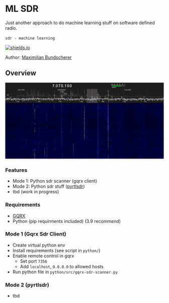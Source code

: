# ML SDR

Just another approach to do machine learning stuff on software defined radio.

``sdr - machine learning``

[![shields.io](https://img.shields.io/badge/license-Apache2-blue.svg)](http://www.apache.org/licenses/LICENSE-2.0.txt)

Author: [Maximilian Bundscherer](https://bundscherer-online.de)

## Overview

![](./doc-img/sdr.png)

### Features

- Mode 1: Python sdr scanner (gqrx client)
- Mode 2: Python sdr stuff ([pyrtlsdr](https://pyrtlsdr.readthedocs.io/en/latest/))
- tbd (work in progress)

### Requirements

- [GQRX](https://gqrx.dk/)
- Python (pip requirments included) (3.9 recommend)

### Mode 1 (Gqrx Sdr Client)

- Create virtual python env
- Install requirements (see script in ``python/``)
- Enable remote control in gqrx
    - Set port ``7356``
    - Add ``localhost``, ``0.0.0.0`` to allowed hosts
- Run python file in ``python/src/gqrx-sdr-scanner.py``

### Mode 2 (pyrtlsdr)

- tbd
